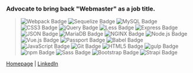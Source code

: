### Advocate to bring back "Webmaster" as a job title.

> ![Webpack Badge](https://img.shields.io/badge/Webpack-8DD6F9?logo=webpack&logoColor=000&style=flat-square)
> ![Sequelize Badge](https://img.shields.io/badge/Sequelize-52B0E7?logo=sequelize&logoColor=fff&style=flat-square)
> ![MySQL Badge](https://img.shields.io/badge/MySQL-4479A1?logo=mysql&logoColor=fff&style=flat-square)
> ![CSS3 Badge](https://img.shields.io/badge/CSS3-1572B6?logo=css3&logoColor=fff&style=flat-square)
> ![jQuery Badge](https://img.shields.io/badge/jQuery-0769AD?logo=jquery&logoColor=fff&style=flat-square)
> ![Less Badge](https://img.shields.io/badge/Less-1D365D?logo=less&logoColor=fff&style=flat-square)
> ![Express Badge](https://img.shields.io/badge/Express-000?logo=express&logoColor=fff&style=flat-square)
> ![JSON Badge](https://img.shields.io/badge/JSON-000?logo=json&logoColor=fff&style=flat-square)
> ![MariaDB Badge](https://img.shields.io/badge/MariaDB-003545?logo=mariadb&logoColor=fff&style=flat-square)
> ![NGINX Badge](https://img.shields.io/badge/NGINX-009639?logo=nginx&logoColor=fff&style=flat-square)
> ![Node.js Badge](https://img.shields.io/badge/Node.js-393?logo=nodedotjs&logoColor=fff&style=flat-square)
> ![Vue.js Badge](https://img.shields.io/badge/Vue.js-4FC08D?logo=vuedotjs&logoColor=fff&style=flat-square)
> ![Passport Badge](https://img.shields.io/badge/Passport-34E27A?logo=passport&logoColor=000&style=flat-square)
> ![Babel Badge](https://img.shields.io/badge/Babel-F9DC3E?logo=babel&logoColor=000&style=flat-square)
> ![JavaScript Badge](https://img.shields.io/badge/JavaScript-F7DF1E?logo=javascript&logoColor=000&style=flat-square)
> ![Git Badge](https://img.shields.io/badge/Git-F05032?logo=git&logoColor=fff&style=flat-square)
> ![HTML5 Badge](https://img.shields.io/badge/HTML5-E34F26?logo=html5&logoColor=fff&style=flat-square) 
> ![gulp Badge](https://img.shields.io/badge/gulp-CF4647?logo=gulp&logoColor=fff&style=flat-square)
> ![npm Badge](https://img.shields.io/badge/npm-CB3837?logo=npm&logoColor=fff&style=flat-square)
> ![Sass Badge](https://img.shields.io/badge/Sass-C69?logo=sass&logoColor=fff&style=flat-square)
> ![Bootstrap Badge](https://img.shields.io/badge/Bootstrap-7952B3?logo=bootstrap&logoColor=fff&style=flat-square)
> ![Strapi Badge](https://img.shields.io/badge/Strapi-2F2E8B?logo=strapi&logoColor=fff&style=flat-square)

[Homepage](https://ginazampino.com/) | [LinkedIn](https://www.linkedin.com/in/ginazampino/)
